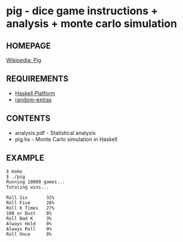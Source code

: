 # pig - dice game instructions + analysis + monte carlo simulation 

## HOMEPAGE

[Wikipedia: Pig](http://en.wikipedia.org/wiki/Pig_%28dice%29)

## REQUIREMENTS

 * [Haskell Platform](http://hackage.haskell.org/platform/)
 * [random-extras](http://hackage.haskell.org/packages/archive/random-extras/latest/doc/html/Data-Random-Extras.html)

## CONTENTS

 * analysis.pdf - Statistical analysis
 * pig.hs - Monte Carlo simulation in Haskell

## EXAMPLE

	$ make
	$ ./pig
	Running 10000 games...
	Totaling wins...

	Roll Six       32%
	Roll Five      28%
	Roll K Times   27%
	100 or Bust    8%
	Roll Bad K     3%
	Always Hold    0%
	Always Roll    0%
	Roll Once      0%